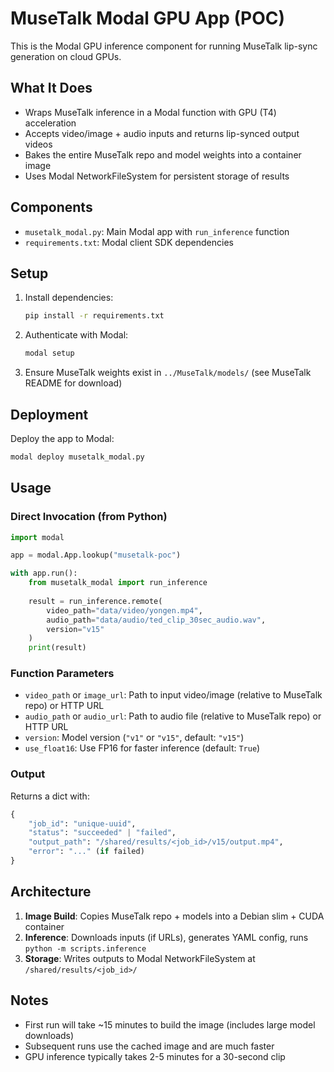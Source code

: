 # MuseTalk Modal GPU App (POC)

This is the Modal GPU inference component for running MuseTalk lip-sync generation on cloud GPUs.

## What It Does

- Wraps MuseTalk inference in a Modal function with GPU (T4) acceleration
- Accepts video/image + audio inputs and returns lip-synced output videos
- Bakes the entire MuseTalk repo and model weights into a container image
- Uses Modal NetworkFileSystem for persistent storage of results

## Components

- `musetalk_modal.py`: Main Modal app with `run_inference` function
- `requirements.txt`: Modal client SDK dependencies

## Setup

1. Install dependencies:
   ```bash
   pip install -r requirements.txt
   ```

2. Authenticate with Modal:
   ```bash
   modal setup
   ```

3. Ensure MuseTalk weights exist in `../MuseTalk/models/` (see MuseTalk README for download)

## Deployment

Deploy the app to Modal:
```bash
modal deploy musetalk_modal.py
```

## Usage

### Direct Invocation (from Python)

```python
import modal

app = modal.App.lookup("musetalk-poc")

with app.run():
    from musetalk_modal import run_inference
    
    result = run_inference.remote(
        video_path="data/video/yongen.mp4",
        audio_path="data/audio/ted_clip_30sec_audio.wav",
        version="v15"
    )
    print(result)
```

### Function Parameters

- `video_path` or `image_url`: Path to input video/image (relative to MuseTalk repo) or HTTP URL
- `audio_path` or `audio_url`: Path to audio file (relative to MuseTalk repo) or HTTP URL
- `version`: Model version (`"v1"` or `"v15"`, default: `"v15"`)
- `use_float16`: Use FP16 for faster inference (default: `True`)

### Output

Returns a dict with:
```python
{
    "job_id": "unique-uuid",
    "status": "succeeded" | "failed",
    "output_path": "/shared/results/<job_id>/v15/output.mp4",
    "error": "..." (if failed)
}
```

## Architecture

1. **Image Build**: Copies MuseTalk repo + models into a Debian slim + CUDA container
2. **Inference**: Downloads inputs (if URLs), generates YAML config, runs `python -m scripts.inference`
3. **Storage**: Writes outputs to Modal NetworkFileSystem at `/shared/results/<job_id>/`

## Notes

- First run will take ~15 minutes to build the image (includes large model downloads)
- Subsequent runs use the cached image and are much faster
- GPU inference typically takes 2-5 minutes for a 30-second clip





